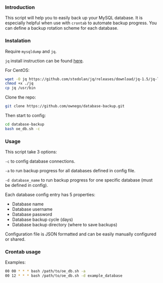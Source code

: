 ### Introduction

This script will help you to easily back up your MySQL database. It is especially helpful when use with `crontab` to automate backup progress. You can define a backup rotation scheme for each database.
### Instalation

Require `mysqldump` and `jq`.

`jq` install instruction can be found [here](https://stedolan.github.io/jq/download/).

For CentOS:

```bash
wget -O jq https://github.com/stedolan/jq/releases/download/jq-1.5/jq-linux64
chmod +x ./jq
cp jq /usr/bin
```

Clone the repo: 

```bash
git clone https://github.com/ownego/database-backup.git
```

Then start to config:

```bash
cd database-backup
bash oe_db.sh -c
```

### Usage

This script take 3 options:

`-c` to config database connections.

`-a` to run backup progress for all databases defined in config file.

`-d database_name` to run backup progress for one specific database (must be defined in config).

Each database config entry has 5 properties:

   *   Database name
   *   Database username
   *   Database password
   *   Database backup cycle (days)
   *   Database backup directory (where to save backups)
   
Configuration file is JSON formatted and can be easily manually configured or shared.
    
### Crontab usage

Examples:

```bash
00 00 * * * bash /path/to/oe_db.sh -a
00 12 * * * bash /path/to/oe_db.sh -d example_database
```

